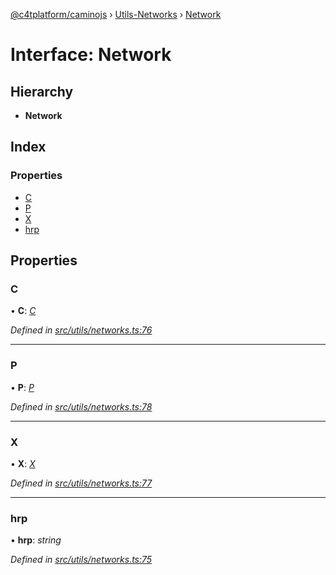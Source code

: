[@c4tplatform/caminojs](../README.md) › [Utils-Networks](../modules/utils_networks.md) › [Network](utils_networks.network.md)

# Interface: Network

## Hierarchy

* **Network**

## Index

### Properties

* [C](utils_networks.network.md#c)
* [P](utils_networks.network.md#p)
* [X](utils_networks.network.md#x)
* [hrp](utils_networks.network.md#hrp)

## Properties

###  C

• **C**: *[C](utils_networks.c.md)*

*Defined in [src/utils/networks.ts:76](https://github.com/chain4travel/caminojs/blob/8077d740/src/utils/networks.ts#L76)*

___

###  P

• **P**: *[P](utils_networks.p.md)*

*Defined in [src/utils/networks.ts:78](https://github.com/chain4travel/caminojs/blob/8077d740/src/utils/networks.ts#L78)*

___

###  X

• **X**: *[X](utils_networks.x.md)*

*Defined in [src/utils/networks.ts:77](https://github.com/chain4travel/caminojs/blob/8077d740/src/utils/networks.ts#L77)*

___

###  hrp

• **hrp**: *string*

*Defined in [src/utils/networks.ts:75](https://github.com/chain4travel/caminojs/blob/8077d740/src/utils/networks.ts#L75)*
